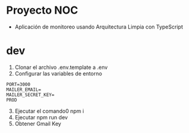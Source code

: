 # Proyecto NOC

- Aplicación de monitoreo usando Arquitectura Limpia con TypeScript

# dev

1. Clonar el archivo .env.template a .env
2. Configurar las variables de entorno

````
PORT=3000
MAILER_EMAIL=
MAILER_SECRET_KEY=
PROD

````

3. Ejecutar el comando0 npm i
4. Ejecutar npm run dev
5. Obtener Gmail Key
